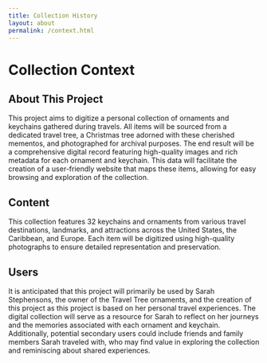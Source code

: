 ```yaml
---
title: Collection History
layout: about
permalink: /context.html
---
```

# Collection Context
## About This Project
This project aims to digitize a personal collection of ornaments and keychains gathered during travels. All items will be sourced from a dedicated travel tree, a Christmas tree adorned with these cherished mementos, and photographed for archival purposes. The end result will be a comprehensive digital record featuring high-quality images and rich metadata for each ornament and keychain. This data will facilitate the creation of a user-friendly website that maps these items, allowing for easy browsing and exploration of the collection.

## Content 
This collection features 32 keychains and ornaments from various travel destinations, landmarks, and attractions across the United States, the Caribbean, and Europe. Each item will be digitized using high-quality photographs to ensure detailed representation and preservation.

## Users
 It is anticipated that this project will primarily be used by Sarah Stephensons, the owner of the Travel Tree ornaments, and the creation of this project as this project is based on her personal travel experiences. The digital collection will serve as a resource for Sarah to reflect on her journeys and the memories associated with each ornament and keychain. Additionally, potential secondary users could include friends and family members Sarah traveled with, who may find value in exploring the collection and reminiscing about shared experiences.
 
